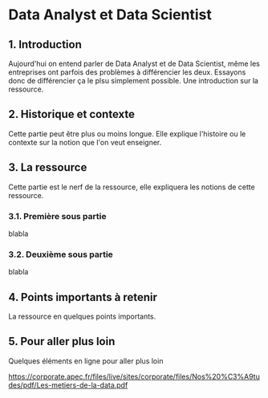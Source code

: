 # Data Analyst et Data Scientist

## 1. Introduction
Aujourd'hui on entend parler de Data Analyst et de Data Scientist, même les entreprises ont parfois des problèmes à différencier les deux. Essayons donc de différencier ça le plsu simplement possible.
Une introduction sur la ressource.

## 2. Historique et contexte
Cette partie peut être plus ou moins longue. Elle explique l'histoire ou le contexte sur la notion que l'on veut enseigner.

## 3. La ressource
Cette partie est le nerf de la ressource, elle expliquera les notions de cette ressource.

### 3.1. Première sous partie
blabla

### 3.2. Deuxième sous partie
blabla

## 4. Points importants à retenir
La ressource en quelques points importants.

## 5. Pour aller plus loin
Quelques éléments en ligne pour aller plus loin


https://corporate.apec.fr/files/live/sites/corporate/files/Nos%20%C3%A9tudes/pdf/Les-metiers-de-la-data.pdf
